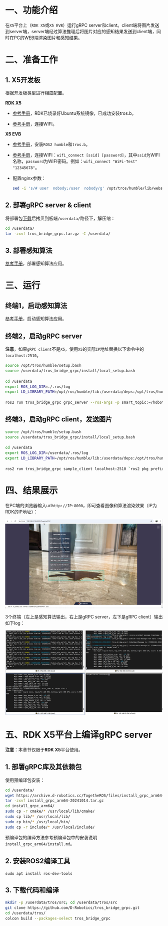 
# 一、功能介绍

在`X5`平台上（`RDK X5`或`X5 EVB`）运行gRPC server和client。client端将图片发送到server端，server端经过算法推理后将图片对应的感知结果发送到client端，同时在PC的WEB端渲染图片和感知结果。

# 二、准备工作

## 1. X5开发板

根据开发板类型进行相应配置。

**RDK X5**

- [参考手册](https://developer.d-robotics.cc/rdk_doc/Robot_development/quick_start/preparation)，RDK已烧录好Ubuntu系统镜像，已成功安装tros.b。

- [参考手册](https://developer.d-robotics.cc/rdk_doc/System_configuration/network_blueteeth#station%E6%A8%A1%E5%BC%8F)，连接WIFI。

**X5 EVB**

- [参考手册](https://horizonrobotics.feishu.cn/docx/EgV8doolDo2kluxbo2BcJyoSnde)，安装`ROS2 humble`和`tros.b`。

- [参考手册](http://sysgbj2.hobot.cc/x5/cn/linux_development/driver_develop_guide/33-WIFI_Driver_Debug_Guide.html#id5)，连接WIFI：`wifi_connect [ssid] [password]`，其中`ssid`为WIFI名称，`password`为WIFI密码。例如：`wifi_connect "WiFi-Test" "12345678"`。

- 配置nginx参数：

  ```bash
  sed -i 's/# user  nobody;/user  nobody/g' /opt/tros/humble/lib/websocket/webservice/conf/nginx.conf
  ```

## 2. 部署gRPC server & client

将部署包[下载](https://archive.d-robotics.cc/TogetheROS/files/tros_bridge_grpc.tar.gz)后拷贝到板端`/userdata/`路径下，解压缩：

```bash
cd /userdata/
tar -zxvf tros_bridge_grpc.tar.gz -C /userdata/
```

## 3. 部署感知算法

[参考手册](https://horizonrobotics.feishu.cn/docx/JEG8dob8ioB7R2xBWzYc0eyOn5d#share-OmnkdaSEnoH0JgxuNSAcA1danLb)，部署感知算法应用。

# 三、运行

## 终端1，启动感知算法

[参考手册](https://horizonrobotics.feishu.cn/docx/JEG8dob8ioB7R2xBWzYc0eyOn5d#share-K6I8dhGNUoN05KxODfccIUS5nib)，启动感知算法应用。

## 终端2，启动gRPC server

**注意**，如果`gRPC client`不是`X5`，使用`X5`的实际`IP`地址替换以下命令中的`localhost:2510`。

```bash
source /opt/tros/humble/setup.bash
source /userdata/tros_bridge_grpc/install/local_setup.bash

cd /userdata
export ROS_LOG_DIR=./.ros/log
export LD_LIBRARY_PATH=/opt/ros/humble/lib:/userdata/deps:/opt/tros/humble/lib:/usr/hobot/lib:sysroot_docker/usr_x5/lib:sysroot_docker/usr_x5/lib/aarch64-linux-gnu/

ros2 run tros_bridge_grpc grpc_server --ros-args -p smart_topic:=/hobot_yolo_world -p is_sync_mode:=1 -p server_address:=localhost:2510 --log-level info
```

## 终端3，启动gRPC client，发送图片

```bash
source /opt/tros/humble/setup.bash
source /userdata/tros_bridge_grpc/install/local_setup.bash

cd /userdata
export ROS_LOG_DIR=/userdata/.ros/log
export LD_LIBRARY_PATH=/opt/ros/humble/lib:/userdata/deps:/opt/tros/humble/lib:/usr/hobot/lib:sysroot_docker/usr_x5/lib:sysroot_docker/usr_x5/lib/aarch64-linux-gnu/

ros2 run tros_bridge_grpc sample_client localhost:2510 `ros2 pkg prefix tros_bridge_grpc`/share/tros_bridge_grpc/config/yolo_world_test.jpg 1
```

# 四、结果展示

在PC端的浏览器输入url`http://IP:8000`，即可查看图像和算法渲染效果（IP为RDK的IP地址）：

![](imgs/web.jpg)

3个终端（左上是感知算法输出，右上是gRPC server，左下是gRPC client）输出如下log：

![](imgs/terminal_log.jpg)

# 五、RDK X5平台上编译gRPC server

**注意**：本章节仅限于**RDK X5**平台使用。

## 1. 部署gRPC库及其依赖包

使用预编译包安装：

```bash
cd /userdata/
wget https://archive.d-robotics.cc/TogetheROS/files/install_grpc_arm64-20241014.tar.gz
tar -zxvf install_grpc_arm64-20241014.tar.gz
cd install_grpc_arm64/
sudo cp -r cmake/* /usr/local/lib/cmake/
sudo cp lib/* /usr/local/lib/
sudo cp bin/* /usr/local/bin/
sudo cp -r include/* /usr/local/include/
```

预编译包的编译方法参考预编译包中的安装说明`install_grpc_arm64/install.md`。

## 2. 安装ROS2编译工具

```shell
sudo apt install ros-dev-tools
```

## 3. 下载代码和编译

```bash
mkdir -p /userdata/tros/src; cd /userdata/tros/src
git clone https://github.com/D-Robotics/tros_bridge_grpc.git
cd /userdata/tros/
colcon build --packages-select tros_bridge_grpc
```
